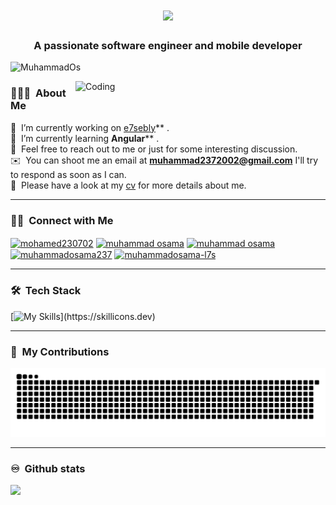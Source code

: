 <h1 align="center">
    <img src="https://readme-typing-svg.herokuapp.com/?font=Fira+Code&pause=600&color=F7F7F7&size=35&center=true&vCenter=true&weight=600&&duration=4000&width=500&height=70&duration=4000&lines=Hi+There!+👋;+I'm+Muhammad+Osama!;" />
</h1>
<h3 align="center">A passionate software engineer and mobile developer</h3>

<p align="left"> <img src="https://komarev.com/ghpvc/?username=MuhammadOs&label=Profile%20views&color=0e75b6&style=flat" alt="MuhammadOs" /> </p>

<img align="right" alt="Coding" width="400" src="https://cdn.dribbble.com/users/1019864/screenshots/3079099/media/9e5055da2ee6c899aab9403ceb7d0dc3.gif"/>

### 👨🏻‍💻 &nbsp;About Me

🔭 &nbsp;I’m currently working on [e7sebly](https://github.com/MuhammadOs/e7sebly)** .\
🌱 &nbsp;I’m currently learning **Angular**** .\
💬 &nbsp;Feel free to reach out to me or just for some interesting discussion.\
✉️ &nbsp;You can shoot me an email at **muhammad2372002@gmail.com** I'll try to respond as soon as I can.\
📄 &nbsp;Please have a look at my [cv]([https://www.adityavsingh.com/resume.html](https://drive.google.com/file/d/1RBQ9DoAeVMVTRDjHUjA2IHKRaMR8GhQ3/view?usp=sharing)) for more details about me.
<hr>

### 🤝🏻 &nbsp;Connect with Me

<p align="left">
<a href="https://twitter.com/mohamed230702" target="blank"><img align="center" src="https://raw.githubusercontent.com/rahuldkjain/github-profile-readme-generator/master/src/images/icons/Social/twitter.svg" alt="mohamed230702" height="30" width="40" /></a>
<a href="https://linkedin.com/in/muhammad-osama-356a511bb" target="blank"><img align="center" src="https://raw.githubusercontent.com/rahuldkjain/github-profile-readme-generator/master/src/images/icons/Social/linked-in-alt.svg" alt="muhammad osama" height="30" width="40" /></a>
<a href="https://fb.com/muhammad osama" target="blank"><img align="center" src="https://raw.githubusercontent.com/rahuldkjain/github-profile-readme-generator/master/src/images/icons/Social/facebook.svg" alt="muhammad osama" height="30" width="40" /></a>
<a href="https://instagram.com/muhammadosama237" target="blank"><img align="center" src="https://raw.githubusercontent.com/rahuldkjain/github-profile-readme-generator/master/src/images/icons/Social/instagram.svg" alt="muhammadosama237" height="30" width="40" /></a>
<a href="https://www.youtube.com/c/muhammadosama-l7s" target="blank"><img align="center" src="https://raw.githubusercontent.com/rahuldkjain/github-profile-readme-generator/master/src/images/icons/Social/youtube.svg" alt="muhammadosama-l7s" height="30" width="40" /></a>
</p>
<hr>

### 🛠 &nbsp;Tech Stack

[![My Skills](https://skillicons.dev/icons?i=flutter,dart,kotlin,figma,firebase,ts,html,css,androidstudio,bootstrap,c,c#,cs,cpp,py,discord,matlab,ps,)](https://skillicons.dev)


<hr>


<!--- ------------------------------------------------------------------------------------------------------------------------------------------------------ -->
<!--- -- GitHub Stats ------------------------------------------------------------------------------------------------------------------------------------ -->
<!--- ------------------------------------------------------------------------------------------------------------------------------------------------------ -->

### 🐍 &nbsp;My Contributions

![Snake animation Contribution Graph](https://raw.githubusercontent.com/Anmol-Baranwal/Anmol-Baranwal/output/github-contribution-grid-snake-dark.svg)
<hr>

### ♾️ &nbsp;Github stats

 ![](https://github-readme-stats.vercel.app/api?username=MuhammadOs\&rank_icon=percentile&show_icons=true&theme=github_dark&border_radius=8)  

